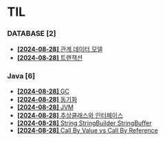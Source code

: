 # TIL
 
### DATABASE [2]
- [**[2024-08-28]**  관계 데이터 모델](https://github.com/A-lass/TIL/blob/main/DATABASE/관계_데이터_모델.md)
- [**[2024-08-28]**  트랜잭션](https://github.com/A-lass/TIL/blob/main/DATABASE/트랜잭션.md)
### Java [6]
- [**[2024-08-28]**  GC](https://github.com/A-lass/TIL/blob/main/Java/GC.md)
- [**[2024-08-28]**  동기화](https://github.com/A-lass/TIL/blob/main/Java/동기화.md)
- [**[2024-08-28]**  JVM](https://github.com/A-lass/TIL/blob/main/Java/JVM.md)
- [**[2024-08-28]**  추상클래스와 인터페이스](https://github.com/A-lass/TIL/blob/main/Java/추상클래스와_인터페이스.md)
- [**[2024-08-28]**  String StringBuilder StringBuffer](https://github.com/A-lass/TIL/blob/main/Java/String_StringBuilder_StringBuffer.md)
- [**[2024-08-28]**  Call By Value vs Call By Reference](https://github.com/A-lass/TIL/blob/main/Java/Call_By_Value_vs_Call_By_Reference.md)
